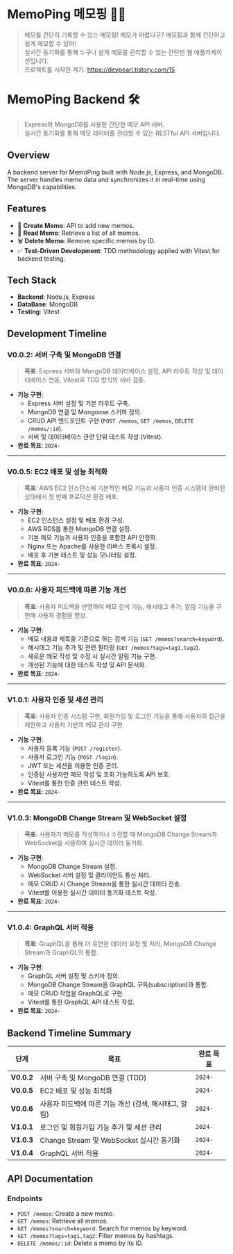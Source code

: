 # MemoPing 메모핑 📒✨

> 메모를 간단히 기록할 수 있는 메모핑! 메모가 어렵다구? 메모핑과 함께 간단하고 쉽게 메모할 수 있어!  
실시간 동기화를 통해 누구나 쉽게 메모를 관리할 수 있는 간단한 웹 애플리케이션입니다.  
프로젝트를 시작한 계기: https://devpearl.tistory.com/15 

# MemoPing Backend 🛠️

> Express와 MongoDB를 사용한 간단한 메모 API 서버.  
실시간 동기화를 통해 메모 데이터를 관리할 수 있는 RESTful API 서버입니다.  

## Overview

A backend server for MemoPing built with Node.js, Express, and MongoDB. The server handles memo data and synchronizes it in real-time using MongoDB's capabilities.

## Features

- 📝 **Create Memo**: API to add new memos.
- 📄 **Read Memo**: Retrieve a list of all memos.
- 🗑️ **Delete Memo**: Remove specific memos by ID.
- ✅ **Test-Driven Development**: TDD methodology applied with Vitest for backend testing.

## Tech Stack

- **Backend**: Node.js, Express
- **DataBase**: MongoDB
- **Testing**: Vitest

## Development Timeline

### **V0.0.2: 서버 구축 및 MongoDB 연결**
> **목표**: Express 서버와 MongoDB 데이터베이스 설정, API 라우트 작성 및 데이터베이스 연동, Vitest로 TDD 방식의 서버 검증.

- **기능 구현**:
  - Express 서버 설정 및 기본 라우트 구축.
  - MongoDB 연결 및 Mongoose 스키마 정의.
  - CRUD API 엔드포인트 구현 (`POST /memos`, `GET /memos`, `DELETE /memos/:id`).
  - 서버 및 데이터베이스 관련 단위 테스트 작성 (Vitest).
- **완료 목표**: `2024-`

---

### **V0.0.5: EC2 배포 및 성능 최적화**
> **목표**: AWS EC2 인스턴스에 기본적인 메모 기능과 사용자 인증 시스템이 완비된 상태에서 첫 번째 프로덕션 환경 배포.
- **기능 구현**:
  - EC2 인스턴스 설정 및 배포 환경 구성.
  - AWS RDS를 통한 MongoDB 연결 설정.
  - 기본 메모 기능과 사용자 인증을 포함한 API 안정화.
  - Nginx 또는 Apache를 사용한 리버스 프록시 설정.
  - 배포 후 기본 테스트 및 성능 모니터링 설정.
- **완료 목표**: `2024-`

---

### **V0.0.6: 사용자 피드백에 따른 기능 개선**
> **목표**: 사용자 피드백을 반영하여 메모 검색 기능, 해시태그 추가, 알림 기능을 구현해 사용자 경험을 향상.
- **기능 구현**:
  - 메모 내용과 제목을 기준으로 하는 검색 기능 (`GET /memos?search=keyword`).
  - 해시태그 기능 추가 및 관련 필터링 (`GET /memos?tags=tag1,tag2`).
  - 새로운 메모 작성 및 수정 시 실시간 알림 기능 구현.
  - 개선된 기능에 대한 테스트 작성 및 API 문서화.
- **완료 목표**: `2024-`

---

### **V1.0.1: 사용자 인증 및 세션 관리**
> **목표**: 사용자 인증 시스템 구현, 회원가입 및 로그인 기능을 통해 사용자의 접근을 제한하고 사용자 기반의 메모 관리 구현.
- **기능 구현**:
  - 사용자 등록 기능 (`POST /register`).
  - 사용자 로그인 기능 (`POST /login`).
  - JWT 또는 세션을 이용한 인증 관리.
  - 인증된 사용자만 메모 작성 및 조회 가능하도록 API 보호.
  - Vitest를 통한 인증 관련 테스트 작성.
- **완료 목표**: `2024-`

---

### **V1.0.3: MongoDB Change Stream 및 WebSocket 설정**
> **목표**: 사용자가 메모를 작성하거나 수정할 때 MongoDB Change Stream과 WebSocket을 사용하여 실시간 데이터 동기화.
- **기능 구현**:
  - MongoDB Change Stream 설정.
  - WebSocket 서버 설정 및 클라이언트 통신 처리.
  - 메모 CRUD 시 Change Stream을 통한 실시간 데이터 전송.
  - Vitest를 이용한 실시간 데이터 동기화 테스트 작성.
- **완료 목표**: `2024-`

---

### **V1.0.4: GraphQL 서버 적용**
> **목표**: GraphQL을 통해 더 유연한 데이터 요청 및 처리, MongoDB Change Stream과 GraphQL의 통합.
- **기능 구현**:
  - GraphQL 서버 설정 및 스키마 정의.
  - MongoDB Change Stream을 GraphQL 구독(subscription)과 통합.
  - 메모 CRUD 작업을 GraphQL로 구현.
  - Vitest를 통한 GraphQL API 테스트 작성.
- **완료 목표**: `2024-`

## **Backend Timeline Summary**


| 단계       | 목표                                      | 완료 목표     |
|------------|-----------------------------------------|---------------|
| **V0.0.2** | 서버 구축 및 MongoDB 연결 (TDD)             | `2024-`       |
| **V0.0.5** | EC2 배포 및 성능 최적화                         | `2024-`       |
| **V0.0.6** | 사용자 피드백에 따른 기능 개선 (검색, 해시태그, 알림) | `2024-`       |
| **V1.0.1** | 로그인 및 회원가입 기능 추가 및 세션 관리   | `2024-`       |
| **V1.0.3** | Change Stream 및 WebSocket 실시간 동기화   | `2024-`       |
| **V1.0.4** | GraphQL 서버 적용                         | `2024-`       |

## API Documentation


### **Endpoints**

- `POST /memos`: Create a new memo.
- `GET /memos`: Retrieve all memos.
- `GET /memos?search=keyword`: Search for memos by keyword.
- `GET /memos?tags=tag1,tag2`: Filter memos by hashtags.
- `DELETE /memos/:id`: Delete a memo by its ID.
